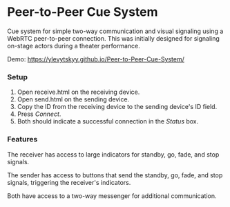# Peer-to-Peer Cue System #

Cue system for simple two-way communication and visual signaling using a WebRTC peer-to-peer connection.
This was initially designed for signaling on-stage actors during a theater performance.

Demo: https://ylevytskyy.github.io/Peer-to-Peer-Cue-System/

### Setup ###

1. Open receive.html on the receiving device.
2. Open send.html on the sending device.
3. Copy the ID from the receiving device to the sending device's ID field.
4. Press *Connect*.
4. Both should indicate a successful connection in the *Status* box.

### Features ###

The receiver has access to large indicators for standby, go, fade, and stop signals. 

The sender has access to buttons that send the standby, go, fade, and stop signals, triggering the receiver's indicators.

Both have access to a two-way messenger for additional communication.


